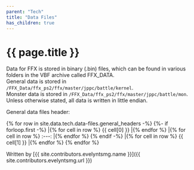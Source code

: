 ```yaml
---
parent: "Tech"
title: "Data Files"
has_children: true
---
```

# {{ page.title }}
Data for FFX is stored in binary (.bin) files, which can be found in various folders in the VBF archive called FFX_DATA.  
General data is stored in `/FFX_Data/ffx_ps2/ffx/master/jppc/battle/kernel`.  
Monster data is stored in `/FFX_Data/ffx_ps2/ffx/master/jppc/battle/mon`.  
Unless otherwise stated, all data is written in little endian.

General data files header:

{% for row in site.data.tech.data-files.general_headers -%}
{%- if forloop.first -%}
|{% for cell in row %} {{ cell[0] }} |{% endfor %}
|{% for cell in row %} :---: |{% endfor %}
{% endif -%}
|{% for cell in row %} {{ cell[1] }} |{% endfor %}
{% endfor %}

Written by [{{ site.contributors.evelyntsmg.name }}]({{ site.contributors.evelyntsmg.url }})
